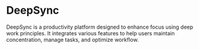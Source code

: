 # DeepSync
DeepSync is a productivity platform designed to enhance focus using deep work principles. It integrates various features to help users maintain concentration, manage tasks, and optimize workflow. 
